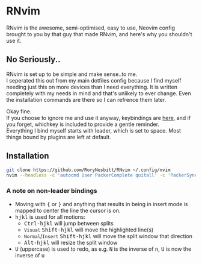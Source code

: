 # RNvim

RNvim is the awesome, semi-optimised, easy to use, Neovim config brought to you
by that guy that made RNvim, and here's why you shouldn't use it.

## No Seriously..

RNvim is set up to be simple and make sense..to me.  
I seperated this out from my main dotfiles config because I find myself needing
just this on more devices than I need everything. It is written completely
with my needs in mind and that's unlikely to ever change. Even the installation
commands are there so I can refrence them later.

Okay fine.  
If you choose to ignore me and use it anyway, keybindings are
[here](lua/keybindings.lua), and if you forget, whichkey is included to provide
a gentle reminder.  
Everything I bind myself starts with leader, which is set to space. Most things
bound by plugins are left at default.

## Installation

```sh
git clone https://github.com/RoryNesbitt/RNvim ~/.config/nvim
nvim --headless -c 'autocmd User PackerComplete quitall' -c 'PackerSync'
```

### A note on non-leader bindings

- Moving with <kbd>{</kbd> or <kbd>}</kbd> and anything that results in being in
insert mode is mapped to center the line the cursor is on.
- <kbd>hjkl</kbd> is used for all motions:
  - <kbd>Ctrl-hjkl</kbd> will jump between splits
  - `Visual` <kbd>Shift-hjkl</kbd> will move the highlighted line(s)
  - `Normal`/`Insert` <kbd>Shift-hjkl</kbd> will move the split window that direction
  - <kbd>Alt-hjkl</kbd> will resize the split window
- <kbd>U</kbd> (uppercase) is used to redo, as e.g. <kbd>N</kbd> is the inverse
of <kbd>n</kbd>, <kbd>U</kbd> is now the inverse of <kbd>u</kbd>
